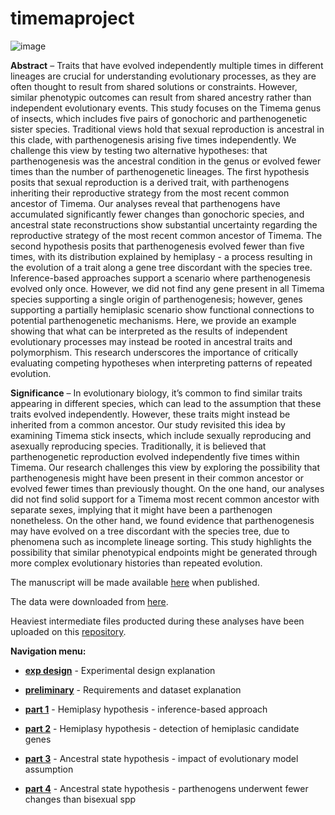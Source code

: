 # timemaproject

![image](https://photos.smugmug.com/Insects/Orthopteroid-Insects/Stick-Insects/i-S3tTc4h/2/4GPDB7Wg267WQ3QTvSKKFFcQsGR2NcVcf6h9F7Ph/XL/Timema5-XL.jpg)
 
**Abstract** – Traits that have evolved independently multiple times in different lineages are crucial for understanding evolutionary processes, as they are often thought to result from shared solutions or constraints. However, similar phenotypic outcomes can result from shared ancestry rather than independent evolutionary events. This study focuses on the Timema genus of insects, which includes five pairs of gonochoric and parthenogenetic sister species. Traditional views hold that sexual reproduction is ancestral in this clade, with parthenogenesis arising five times independently. We challenge this view by testing two alternative hypotheses: that parthenogenesis was the ancestral condition in the genus or evolved fewer times than the number of parthenogenetic lineages. The first hypothesis posits that sexual reproduction is a derived trait, with parthenogens inheriting their reproductive strategy from the most recent common ancestor of Timema. Our analyses reveal that parthenogens have accumulated significantly fewer changes than gonochoric species, and ancestral state reconstructions show substantial uncertainty regarding the reproductive strategy of the most recent common ancestor of Timema. The second hypothesis posits that parthenogenesis evolved fewer than five times, with its distribution explained by hemiplasy - a process resulting in the evolution of a trait along a gene tree discordant with the species tree. Inference-based approaches support a scenario where parthenogenesis evolved only once. However, we did not find any gene present in all Timema species supporting a single origin of parthenogenesis; however, genes supporting a partially hemiplasic scenario show functional connections to potential parthenogenetic mechanisms. Here, we provide an example showing that what can be interpreted as the results of independent evolutionary processes may instead be rooted in ancestral traits and polymorphism. This research underscores the importance of critically evaluating competing hypotheses when interpreting patterns of repeated evolution.

**Significance** – In evolutionary biology, it’s common to find similar traits appearing in different species, which can lead to the assumption that these traits evolved independently. However, these traits might instead be inherited from a common ancestor. Our study revisited this idea by examining Timema stick insects, which include sexually reproducing and asexually reproducing species. Traditionally, it is believed that parthenogenetic reproduction evolved independently five times within Timema. Our research challenges this view by exploring the possibility that parthenogenesis might have been present in their common ancestor or evolved fewer times than previously thought. On the one hand, our analyses did not find solid support for a Timema most recent common ancestor with separate sexes, implying that it might have been a parthenogen nonetheless. On the other hand, we found evidence that parthenogenesis may have evolved on a tree discordant with the species tree, due to phenomena such as incomplete lineage sorting. This study highlights the possibility that similar phenotypical endpoints might be generated through more complex evolutionary histories than repeated evolution.


The manuscript will be made available [here](https://docs.google.com/document/d/1YVz-CRNq2tLGpSSgd1OIrnAWtQ3ydXKF29ssKeqFaRc/edit?usp=sharing) when published.

The data were downloaded from [here](https://zenodo.org/records/5636226).

Heaviest intermediate files producted during these analyses have been uploaded on this [repository](https://zenodo.org/records/14228587).


**Navigation menu:**

- [**exp design**](https://github.com/MattiaRag/timemaproject/blob/main/markdowns/exp_design.md) - Experimental design explanation

- [**preliminary**](https://github.com/MattiaRag/timemaproject/blob/main/markdowns/preliminary.md) - Requirements and dataset explanation

- [**part 1**](https://github.com/MattiaRag/timemaproject/blob/main/markdowns/part_1.md) - Hemiplasy hypothesis - inference-based approach

- [**part 2**](https://github.com/MattiaRag/timemaproject/blob/main/markdowns/part_2.md) - Hemiplasy hypothesis - detection of hemiplasic candidate genes

- [**part 3**](https://github.com/MattiaRag/timemaproject/blob/main/markdowns/part_3.md) - Ancestral state hypothesis - impact of evolutionary model assumption

- [**part 4**](https://github.com/MattiaRag/timemaproject/blob/main/markdowns/part_4.md) - Ancestral state hypothesis - parthenogens underwent fewer changes than bisexual spp
